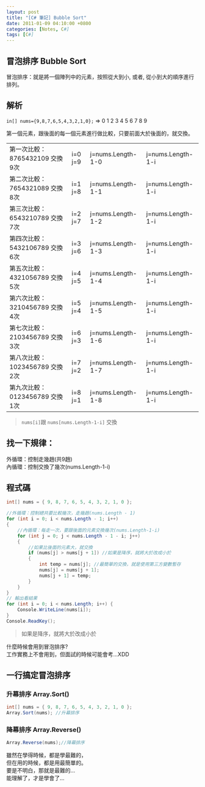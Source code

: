 ```yaml
---
layout: post
title: "[C# 筆記] Bubble Sort"
date: 2011-01-09 04:10:00 +0800
categories: [Notes, C#]
tags: [C#]
---
```


## 冒泡排序 Bubble Sort

冒泡排序：就是將一個陣列中的元素，按照從大到小, 或者, 從小到大的順序進行排列。

## 解析

`in[] nums={9,8,7,6,5,4,3,2,1,0};`  => 0 1 2 3 4 5 6 7 8 9  

第一個元素，跟後面的每一個元素進行做比較，只要前面大於後面的，就交換。          

|                           |       |                 |                 |
|---------------------------|-------|-----------------|-----------------|
|第一次比較：8765432109 交換9次|i=0 j=9|j=nums.Length-1-0|j=nums.Length-1-i|
|第二次比較：7654321089 交換8次|i=1 j=8|j=nums.Length-1-1|j=nums.Length-1-i|
|第三次比較：6543210789 交換7次|i=2 j=7|j=nums.Length-1-2|j=nums.Length-1-i|
|第四次比較：5432106789 交換6次|i=3 j=6|j=nums.Length-1-3|j=nums.Length-1-i|
|第五次比較：4321056789 交換5次|i=4 j=5|j=nums.Length-1-4|j=nums.Length-1-i|
|第六次比較：3210456789 交換4次|i=5 j=4|j=nums.Length-1-5|j=nums.Length-1-i|
|第七次比較：2103456789 交換3次|i=6 j=3|j=nums.Length-1-6|j=nums.Length-1-i|
|第八次比較：1023456789 交換2次|i=7 j=2|j=nums.Length-1-7|j=nums.Length-1-i|
|第九次比較：0123456789 交換1次|i=8 j=1|j=nums.Length-1-8|j=nums.Length-1-i|

> `nums[i]`跟 `nums[nums.Length-1-i]` 交換

## 找一下規律：    
外循環：控制走幾趙(共9趙)   
內循環：控制交換了幾次(nums.Length-1-i) 

## 程式碼

```c#
int[] nums = { 9, 8, 7, 6, 5, 4, 3, 2, 1, 0 };

//外循環：控制總共要比較幾次，走幾趙(nums.Length - 1)
for (int i = 0; i < nums.Length - 1; i++)
{
    //內循環：每走一次，要跟後面的元素交換幾次(nums.Length-1-i)
    for (int j = 0; j < nums.Length - 1 - i; j++)
    {
        //如果比後面的元素大，就交換
        if (nums[j] > nums[j + 1]) //如果是降序，就將大於改成小於
        {
            int temp = nums[j]; //最簡單的交換，就是使用第三方變數暫存
            nums[j] = nums[j + 1];
            nums[j + 1] = temp;
        }
    }
}
// 輸出看結果
for (int i = 0; i < nums.Length; i++) {
    Console.WriteLine(nums[i]);
}
Console.ReadKey();
```
> 如果是降序，就將大於改成小於


什麼時候會用到冒泡排序?     
工作實務上不會用到，但面試的時候可能會考…XDD    

## 一行搞定冒泡排序

### 升幕排序 Array.Sort()
```c#
int[] nums = { 9, 8, 7, 6, 5, 4, 3, 2, 1, 0 };
Array.Sort(nums); //升幕排序
```
### 降幕排序 Array.Reverse()
```c#
Array.Reverse(nums);//降幕排序
```

雖然在學得時候，都是學最難的，  
但在用的時候，都是用最簡單的。  
要是不明白，那就是最難的…   
能理解了，才是學會了…   

